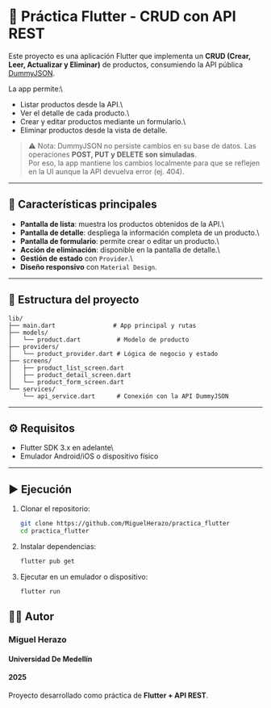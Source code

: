 # 📱 Práctica Flutter - CRUD con API REST

Este proyecto es una aplicación Flutter que implementa un **CRUD (Crear,
Leer, Actualizar y Eliminar)** de productos, consumiendo la API pública
[DummyJSON](https://dummyjson.com/).

La app permite:\
- Listar productos desde la API.\
- Ver el detalle de cada producto.\
- Crear y editar productos mediante un formulario.\
- Eliminar productos desde la vista de detalle.

> ⚠️ Nota: DummyJSON no persiste cambios en su base de datos. Las
> operaciones **POST, PUT y DELETE son simuladas**.\
> Por eso, la app mantiene los cambios localmente para que se reflejen
> en la UI aunque la API devuelva error (ej. 404).

------------------------------------------------------------------------

## 🚀 Características principales

-   **Pantalla de lista**: muestra los productos obtenidos de la API.\
-   **Pantalla de detalle**: despliega la información completa de un
    producto.\
-   **Pantalla de formulario**: permite crear o editar un producto.\
-   **Acción de eliminación**: disponible en la pantalla de detalle.\
-   **Gestión de estado** con `Provider`.\
-   **Diseño responsivo** con `Material Design`.

------------------------------------------------------------------------

## 📂 Estructura del proyecto

    lib/
    ├── main.dart                # App principal y rutas
    ├── models/
    │   └── product.dart          # Modelo de producto
    ├── providers/
    │   └── product_provider.dart # Lógica de negocio y estado
    ├── screens/
    │   ├── product_list_screen.dart
    │   ├── product_detail_screen.dart
    │   └── product_form_screen.dart
    └── services/
        └── api_service.dart      # Conexión con la API DummyJSON

------------------------------------------------------------------------

## ⚙️ Requisitos

-   Flutter SDK 3.x en adelante\
-   Emulador Android/iOS o dispositivo físico

------------------------------------------------------------------------

## ▶️ Ejecución

1.  Clonar el repositorio:

    ``` bash
    git clone https://github.com/MiguelHerazo/practica_flutter
    cd practica_flutter
    ```

2.  Instalar dependencias:

    ``` bash
    flutter pub get
    ```

3.  Ejecutar en un emulador o dispositivo:

    ``` bash
    flutter run
    ```



## 👨‍💻 Autor

### Miguel Herazo
#### Universidad De Medellín
#### 2025

Proyecto desarrollado como práctica de **Flutter + API REST**.
